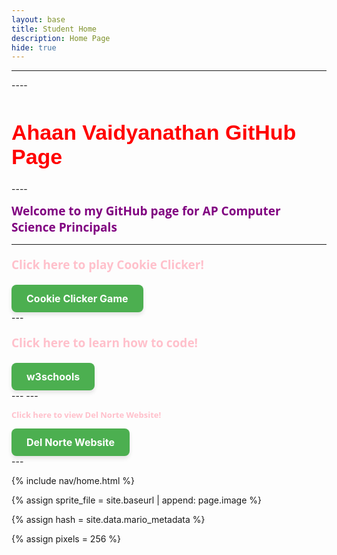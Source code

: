 ```yaml
---
layout: base
title: Student Home 
description: Home Page
hide: true
---
```



---
<html>
<head>
<body>
----

<h1 style="font-size:300%; color: Red; font: bold 34px Arial, sans-serif;"> Ahaan Vaidyanathan GitHub Page </h1>
----

<p1 style="font-size:70%; color: purple; font: bold 19px Open Sans;"> Welcome to my GitHub page for AP Computer Science Principals </p1>

</body>

---
<div>
    <!-- notice how tags can be put INSIDE eachother -->
    <p style="color: Pink; font: bold 19px Open Sans;"> Click here to play Cookie Clicker! </p>
    <a href="{{ site.baseurl }}/cookie-clicker/" class="button-link">Cookie Clicker Game</a>

<style>
.button-link {
    display: inline-block;
    padding: 12px 24px;
    font-size: 16px;
    font-weight: bold;
    text-align: center;
    text-decoration: none;
    color: #fff;
    background-color: #4CAF50;
    border: none;
    border-radius: 8px;
    box-shadow: 0px 4px 6px rgba(0, 0, 0, 0.1);
    transition: background-color 0.3s ease, box-shadow 0.3s ease;
}

.button-link:hover {
    background-color: #45a049;
    box-shadow: 0px 6px 8px rgba(0, 0, 0, 0.2);
}

.button-link:active {
    background-color: #3e8e41;
    box-shadow: 0px 2px 4px rgba(0, 0, 0, 0.1);
    transform: translateY(2px);
}
</style>
     
</div>
---
<!-- third information -->
<div>
    <!-- notice how tags can be put INSIDE eachother -->
    <p style=" color: Pink; font: bold 19px Open Sans;"> Click here to learn how to code! </p>
      <a href="https://www.w3schools.com/" class="button-link">w3schools</a>

<style>
.button-link {
    display: inline-block;
    padding: 12px 24px;
    font-size: 16px;
    font-weight: bold;
    text-align: center;
    text-decoration: none;
    color: #fff;
    background-color: #4CAF50;
    border: none;
    border-radius: 8px;
    box-shadow: 0px 4px 6px rgba(0, 0, 0, 0.1);
    transition: background-color 0.3s ease, box-shadow 0.3s ease;
}

.button-link:hover {
    background-color: #45a049;
    box-shadow: 0px 6px 8px rgba(0, 0, 0, 0.2);
}

.button-link:active {
    background-color: #3e8e41;
    box-shadow: 0px 2px 4px rgba(0, 0, 0, 0.1);
    transform: translateY(2px);
}
</style>
</div>
---
---
<!-- second information -->
<div>
    <!-- notice how tags can be put INSIDE eachother -->
    <p style=" color: Pink; font: bold 13px Open Sans;"> Click here to view Del Norte Website! </p>
      <a href="https://delnorte.powayusd.com/" class="button-link">Del Norte Website</a>

<style>
.button-link {
    display: inline-block;
    padding: 12px 24px;
    font-size: 16px;
    font-weight: bold;
    text-align: center;
    text-decoration: none;
    color: #fff;
    background-color: #4CAF50;
    border: none;
    border-radius: 8px;
    box-shadow: 0px 4px 6px rgba(0, 0, 0, 0.1);
    transition: background-color 0.3s ease, box-shadow 0.3s ease;
}

.button-link:hover {
    background-color: #45a049;
    box-shadow: 0px 6px 8px rgba(0, 0, 0, 0.2);
}

.button-link:active {
    background-color: #3e8e41;
    box-shadow: 0px 2px 4px rgba(0, 0, 0, 0.1);
    transform: translateY(2px);
}
</style>
</div>
---


<!-- Liquid:  statements -->

<!-- Include submenu from _includes to top of pages -->
{% include nav/home.html %}
<!--- Concatenation of site URL to frontmatter image  --->
{% assign sprite_file = site.baseurl | append: page.image %}
<!--- Has is a list variable containing mario metadata for sprite --->
{% assign hash = site.data.mario_metadata %}  
<!--- Size width/height of Sprit images --->
{% assign pixels = 256 %}

<!--- HTML for page contains <p> tag named "Mario" and class properties for a "sprite"  -->

<p id="mario" class="sprite"></p>

<!--- Embedded Cascading Style Sheet (CSS) rules, 
        define how HTML elements look 
--->
<style>

  /*CSS style rules for the id and class of the sprite...
  */
  .sprite {
    height: {{pixels}}px;
    width: {{pixels}}px;
    background-image: url('{{sprite_file}}');
    background-repeat: no-repeat;
  }

  /*background position of sprite element
  */
  #mario {
    background-position: calc({{animations[0].col}} * {{pixels}} * -1px) calc({{animations[0].row}} * {{pixels}}* -1px);
  }
</style>

<!--- Embedded executable code--->
<script>
  ////////// convert YML hash to javascript key:value objects /////////

  var mario_metadata = {}; //key, value object
  {% for key in hash %}  

  var key = "{{key | first}}"  //key
  var values = {} //values object
  values["row"] = {{key.row}}
  values["col"] = {{key.col}}
  values["frames"] = {{key.frames}}
  mario_metadata[key] = values; //key with values added

  {% endfor %}

  ////////// game object for player /////////

  class Mario {
    constructor(meta_data) {
      this.tID = null;  //capture setInterval() task ID
      this.positionX = 0;  // current position of sprite in X direction
      this.currentSpeed = 0;
      this.marioElement = document.getElementById("mario"); //HTML element of sprite
      this.pixels = {{pixels}}; //pixel offset of images in the sprite, set by liquid constant
      this.interval = 100; //animation time interval
      this.obj = meta_data;
      this.marioElement.style.position = "absolute";
    }

    animate(obj, speed) {
      let frame = 0;
      const row = obj.row * this.pixels;
      this.currentSpeed = speed;

      this.tID = setInterval(() => {
        const col = (frame + obj.col) * this.pixels;
        this.marioElement.style.backgroundPosition = `-${col}px -${row}px`;
        this.marioElement.style.left = `${this.positionX}px`;

        this.positionX += speed;
        frame = (frame + 1) % obj.frames;

        const viewportWidth = window.innerWidth;
        if (this.positionX > viewportWidth - this.pixels) {
          document.documentElement.scrollLeft = this.positionX - viewportWidth + this.pixels;
        }
      }, this.interval);
    }

    startWalking() {
      this.stopAnimate();
      this.animate(this.obj["Walk"], 3);
    }

    startRunning() {
      this.stopAnimate();
      this.animate(this.obj["Run1"], 6);
    }

    startPuffing() {
      this.stopAnimate();
      this.animate(this.obj["Puff"], 0);
    }

    startCheering() {
      this.stopAnimate();
      this.animate(this.obj["Cheer"], 0);
    }

    startFlipping() {
      this.stopAnimate();
      this.animate(this.obj["Flip"], 0);
    }

    startResting() {
      this.stopAnimate();
      this.animate(this.obj["Rest"], 0);
    }

    stopAnimate() {
      clearInterval(this.tID);
    }
  }

  const mario = new Mario(mario_metadata);

  ////////// event control /////////

  window.addEventListener("keydown", (event) => {
    if (event.key === "ArrowRight") {
      event.preventDefault();
      if (event.repeat) {
        mario.startCheering();
      } else {
        if (mario.currentSpeed === 0) {
          mario.startWalking();
        } else if (mario.currentSpeed === 3) {
          mario.startRunning();
        }
      }
    } else if (event.key === "ArrowLeft") {
      event.preventDefault();
      if (event.repeat) {
        mario.stopAnimate();
      } else {
        mario.startPuffing();
      }
    }
  });

  //touch events that enable animations
  window.addEventListener("touchstart", (event) => {
    event.preventDefault(); // prevent default browser action
    if (event.touches[0].clientX > window.innerWidth / 2) {
      // move right
      if (currentSpeed === 0) { // if at rest, go to walking
        mario.startWalking();
      } else if (currentSpeed === 3) { // if walking, go to running
        mario.startRunning();
      }
    } else {
      // move left
      mario.startPuffing();
    }
  });

  //stop animation on window blur
  window.addEventListener("blur", () => {
    mario.stopAnimate();
  });

  //start animation on window focus
  window.addEventListener("focus", () => {
     mario.startFlipping();
  });

  //start animation on page load or page refresh
  document.addEventListener("DOMContentLoaded", () => {
    // adjust sprite size for high pixel density devices
    const scale = window.devicePixelRatio;
    const sprite = document.querySelector(".sprite");
    sprite.style.transform = `scale(${0.2 * scale})`;
    mario.startResting();
  });

</script>
